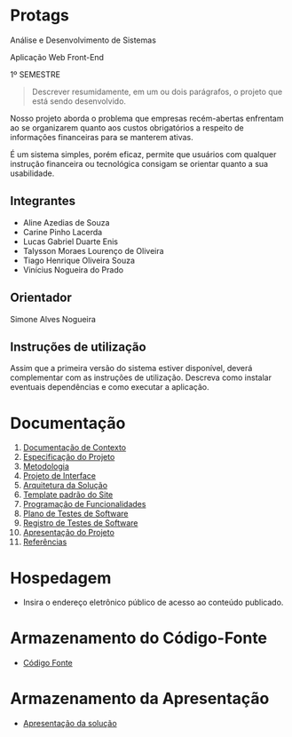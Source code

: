 # Protags

Análise e Desenvolvimento de Sistemas

Aplicação Web Front-End

1º SEMESTRE

>Descrever resumidamente, em um ou dois parágrafos, o projeto que está sendo desenvolvido.

Nosso projeto aborda o problema que empresas recém-abertas enfrentam ao se organizarem quanto aos custos obrigatórios a respeito de informações financeiras para se manterem ativas. 

É um sistema simples, porém eficaz, permite que usuários com qualquer instrução financeira ou tecnológica consigam se orientar quanto a sua usabilidade.


## Integrantes

* Aline Azedias de Souza
* Carine Pinho Lacerda
* Lucas Gabriel Duarte Enis
* Talysson Moraes Lourenço de Oliveira
* Tiago Henrique Oliveira Souza
* Vinícius Nogueira do Prado

## Orientador

Simone Alves Nogueira 


## Instruções de utilização

Assim que a primeira versão do sistema estiver disponível, deverá complementar com as instruções de utilização. Descreva como instalar eventuais dependências e como executar a aplicação.

# Documentação

<ol>
<li><a href="docs/01-Documentação de Contexto.md"> Documentação de Contexto</a></li>
<li><a href="docs/02-Especificação do Projeto.md"> Especificação do Projeto</a></li>
<li><a href="docs/03-Metodologia.md"> Metodologia</a></li>
<li><a href="docs/04-Projeto de Interface.md"> Projeto de Interface</a></li>
<li><a href="docs/05-Arquitetura da Solução.md"> Arquitetura da Solução</a></li>
<li><a href="docs/06-Template padrão do Site.md"> Template padrão do Site</a></li>
<li><a href="docs/07-Programação de Funcionalidades.md"> Programação de Funcionalidades</a></li>
<li><a href="docs/08-Plano de Testes de Software.md"> Plano de Testes de Software</a></li>
<li><a href="docs/09-Registro de Testes de Software.md"> Registro de Testes de Software</a></li>
<li><a href="docs/10-Apresentação do Projeto.md"> Apresentação do Projeto</a></li>
<li><a href="docs/11-Referências.md"> Referências</a></li>
</ol>

# Hospedagem

* Insira o endereço eletrônico público de acesso ao conteúdo publicado. 

# Armazenamento do Código-Fonte

* <a href="src/README.md">Código Fonte</a>

# Armazenamento da Apresentação

* <a href="presentation/README.md">Apresentação da solução</a>
